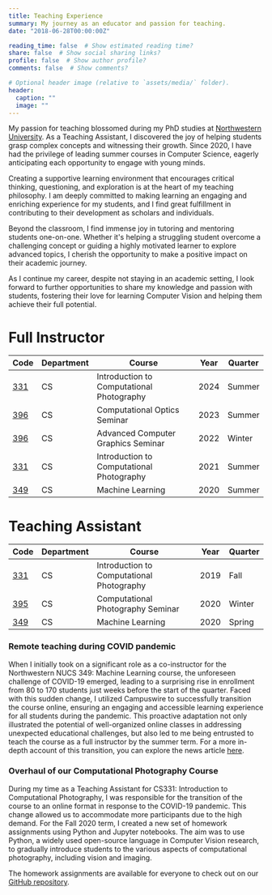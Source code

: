 ```yaml
---
title: Teaching Experience
summary: My journey as an educator and passion for teaching.
date: "2018-06-28T00:00:00Z"

reading_time: false  # Show estimated reading time?
share: false  # Show social sharing links?
profile: false  # Show author profile?
comments: false  # Show comments?

# Optional header image (relative to `assets/media/` folder).
header:
  caption: ""
  image: ""
---
```


My passion for teaching blossomed during my PhD studies at <a href="https://www.northwestern.edu/" target="_blank">Northwestern University</a>. As a Teaching Assistant, I discovered the joy of helping students grasp complex concepts and witnessing their growth. Since 2020, I have had the privilege of leading summer courses in Computer Science, eagerly anticipating each opportunity to engage with young minds.

Creating a supportive learning environment that encourages critical thinking, questioning, and exploration is at the heart of my teaching philosophy. I am deeply committed to making learning an engaging and enriching experience for my students, and I find great fulfillment in contributing to their development as scholars and individuals.

Beyond the classroom, I find immense joy in tutoring and mentoring students one-on-one. Whether it's helping a struggling student overcome a challenging concept or guiding a highly motivated learner to explore advanced topics, I cherish the opportunity to make a positive impact on their academic journey.

As I continue my career, despite not staying in an academic setting, I look forward to further opportunities to share my knowledge and passion with students, fostering their love for learning Computer Vision and helping them achieve their full potential.

# Full Instructor

| Code | Department | Course | Year | Quarter |
|------|------------|--------|------|---------|
|[331]( https://nucs331.github.io/ )|CS|Introduction to Computational Photography|2024|Summer|
|[396]( https://www.mccormick.northwestern.edu/computer-science/academics/courses/descriptions/396-496-26.html)|CS|Computational Optics Seminar|2023|Summer|
|[396]( https://www.mccormick.northwestern.edu/computer-science/academics/courses/descriptions/396-16.html )|CS|Advanced Computer Graphics Seminar|2022|Winter|
|[331]( https://nucs331.github.io/ )|CS|Introduction to Computational Photography|2021|Summer|
|[349]( https://www.mccormick.northwestern.edu/computer-science/academics/courses/descriptions/349.html )|CS|Machine Learning|2020|Summer|

# Teaching Assistant

| Code | Department | Course | Year | Quarter |
|------|------------|--------|------|---------|
|[331]( https://nucs331.github.io/)|CS|Introduction to Computational Photography|2019|Fall|
|[395]( https://www.mccormick.northwestern.edu/electrical-computer/academics/courses/descriptions/395-495-81.html )|CS|Computational Photography Seminar|2020|Winter|
|[349]( https://www.mccormick.northwestern.edu/computer-science/academics/courses/descriptions/349.html )|CS|Machine Learning|2020|Spring|


### Remote teaching during COVID pandemic

When I initially took on a significant role as a co-instructor for the Northwestern NUCS 349: Machine Learning course, the unforeseen challenge of COVID-19 emerged, leading to a surprising rise in enrollment from 80 to 170 students just weeks before the start of the quarter. Faced with this sudden change, I utilized Campuswire to successfully transition the course online, ensuring an engaging and accessible learning experience for all students during the pandemic. This proactive adaptation not only illustrated the potential of well-organized online classes in addressing unexpected educational challenges, but also led to me being entrusted to teach the course as a full instructor by the summer term. For a more in-depth account of this transition, you can explore the news article [here](https://medium.com/campuswire/from-80-students-to-170-in-three-weeks-3c86d4ee1d9c).

### Overhaul of our Computational Photography Course

During my time as a Teaching Assistant for CS331: Introduction to Computational Photography, I was responsible for the transition of the course to an online format in response to the COVID-19 pandemic. This change allowed us to accommodate more participants due to the high demand. For the Fall 2020 term, I created a new set of homework assignments using Python and Jupyter notebooks. The aim was to use Python, a widely used open-source language in Computer Vision research, to gradually introduce students to the various aspects of computational photography, including vision and imaging.

The homework assignments are available for everyone to check out on our [GitHub repository](https://github.com/NUCS331).
